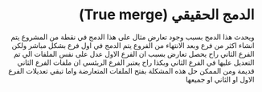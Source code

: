 <div dir = rtl > 

# الدمج الحقيقي (True merge)


ويحدث هذا الدمج بسبب وجود تعارض مثال على هذا الدمج في نقطة من المشروع يتم انشاء اكثر من فرع وبعد الانتهاء من الفروع يتم الدمج في اول فرع بشكل مباشر ولكن الفرع الثاني راح يحصل تعارض بسبب ان الفرع الاول عدل على نفس الملفات الي تم التعديل عليها في الفرع الثاني وبكذا راح يعتبر الفرع الريئسي ان ملفات الفرع الثاني قديمة ومن الممكن حل هذه المشكلة بفتح الملفات المتعارضة واما تبقي تعديلات الفرع الاول او الثاني او جميعها

